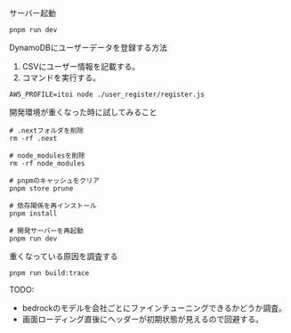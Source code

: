 サーバー起動
```
pnpm run dev
```

DynamoDBにユーザーデータを登録する方法
1. CSVにユーザー情報を記載する。
1. コマンドを実行する。
```
AWS_PROFILE=itoi node ./user_register/register.js
```


開発環境が重くなった時に試してみること
```
# .nextフォルダを削除
rm -rf .next

# node_modulesを削除
rm -rf node_modules

# pnpmのキャッシュをクリア
pnpm store prune

# 依存関係を再インストール
pnpm install

# 開発サーバーを再起動
pnpm run dev
```

重くなっている原因を調査する
```
pnpm run build:trace
```


TODO:
- bedrockのモデルを会社ごとにファインチューニングできるかどうか調査。
- 画面ローディング直後にヘッダーが初期状態が見えるので回避する。
